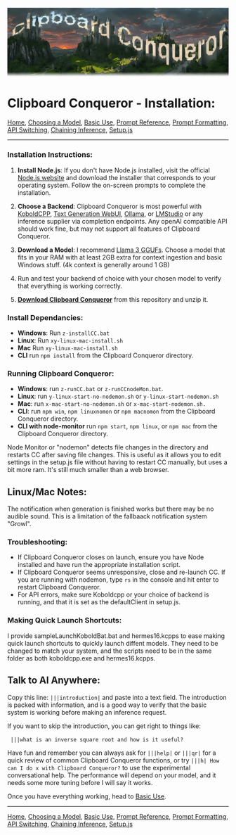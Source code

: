 ![Clipboard Conqueror Graphic logo. The letters are clouds and buildings on a lush estate.](CCfinal.jpg)

Clipboard Conqueror - Installation:
=============================

[Home](readme.md), [Choosing a Model](Readme-Choosing-A-Model.md), [Basic Use](Readme-How-To-Use-CC.md), [Prompt Reference](Readme-Prompt-Reference.md), [Prompt Formatting](Readme-Prompt-Formatting.md), [API Switching](Readme-Endpoints.md), [Chaining Inference](Readme-Inference-Chaining.md), [Setup.js](Readme-Setup.md)

---

### Installation Instructions:

1. **Install Node.js**: If you don't have Node.js installed, visit the official [Node.js website](https://nodejs.org/) and download the installer that corresponds to your operating system. Follow the on-screen prompts to complete the installation.

2. **Choose a Backend**: Clipboard Conqueror is most powerful with [KoboldCPP](http://www.github.com/LostRuins/koboldcpp/), [Text Generation WebUI](https://github.com/oobabooga/text-generation-webui), [Ollama](https://www.ollama.com), or [LMStudio](https://lmstudio.ai) or any inference supplier via  completion endpoints. Any openAI compatible API should work fine, but may not support all features of Clipboard Conqueror.

3. **Download a Model**: I recommend [Llama 3 GGUFs](https://huggingface.co/bartowski/Meta-Llama-3-8B-Instruct-GGUF). Choose a model that fits in your RAM with at least 2GB extra for context ingestion and basic Windows stuff. (4k context is generally around 1 GB)

4. Run and test your backend of choice with your chosen model to verify that everything is working correctly.

5. [**Download Clipboard Conqueror**](https://github.com/aseichter2007/ClipboardConqueror/archive/refs/heads/main.zip) from this repository and unzip it.

### Install Dependancies:

- **Windows**: Run `z-installCC.bat`
- **Linux**: Run `xy-linux-mac-install.sh`
- **Mac** Run `xy-linux-mac-install.sh`
- **CLI** run `npm install` from the Clipboard Conqueror directory.

### Running Clipboard Conqueror:

- **Windows**: run `z-runCC.bat` or `z-runCCnodeMon.bat`.
- **Linux**: run `y-linux-start-no-nodemon.sh` or `y-linux-start-nodemon.sh` 
- **Mac**: run `x-mac-start-no-nodemon.sh` or `x-mac-start-nodemon.sh.`
- **CLI**:  run `npm win`, `npm linuxnomon` or `npm macnomon` from the Clipboard Conqueror directory. 
- **CLI with node-monitor** run `npm start`, `npm linux`, or `npm mac` from the Clipboard Conqueror directory.

Node Monitor or "nodemon" detects file changes in the directory and restarts CC after saving file changes. This is useful as it allows you to edit settings in the setup.js file without having to restart CC manually, but uses a bit more ram. It's still much smaller than a web browser. 

Linux/Mac Notes: 
----
  The notification when generation is finished works but there may be no audible sound. This is a limitation of the fallbaack notification system "Growl".

### Troubleshooting:

- If Clipboard Conqueror closes on launch, ensure you have Node installed and have run the appropriate installation script.
- If Clipboard Conqueror seems unresponsive, close and re-launch CC. If you are running with nodemon, type `rs` in the console and hit enter to restart Clipboard Conqueror.
- For API errors, make sure Koboldcpp or your choice of backend is running, and that it is set as the defaultClient in setup.js.

### Making Quick Launch Shortcuts:

I provide sampleLaunchKoboldBat.bat and hermes16.kcpps to ease making quick launch shortcuts to quickly launch diffent models. They need to be changed to match your system, and the scripts need to be in the same folder as both koboldcpp.exe and hermes16.kcpps.



Talk to AI Anywhere:
---
 Copy this line: `|||introduction|` and paste into a text field. The introduction is packed with information, and is a good way to verify that the basic system is working before making an inference request. 
 
 If you want to skip the introduction, you can get right to things like:
 ```
  |||what is an inverse square root and how is it useful?
 ``` 
Have fun and remember you can always ask for `|||help|` or `|||qr|` for a quick review of common Clipboard Conqueror functions, or try `|||h| How can I do x with Clipboard Conqueror?` to use the experimental conversational help. The performance will depend on your model, and it needs some more tuning before I will say it works.

Once you have everything working, head to [Basic Use](Readme-How-To-Use-CC.md).

---

[Home](readme.md), [Choosing a Model](Readme-Choosing-A-Model.md), [Basic Use](Readme-How-To-Use-CC.md), [Prompt Reference](Readme-Prompt-Reference.md), [Prompt Formatting](Readme-Prompt-Formatting.md), [API Switching](Readme-Endpoints.md), [Chaining Inference](Readme-Inference-Chainingg.md), [Setup.js](Readme-Setup.md)